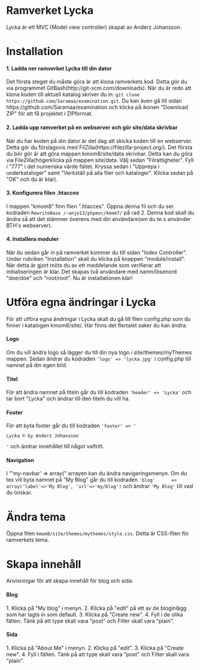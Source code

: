 Ramverket Lycka
=====

Lycka är ett MVC (Model view controller) skapat av Anderz Johansson.

Installation
============

<h4>1. Ladda ner ramverket Lycka till din dator</h4> 
Det första steget du måste göra är att klona ramverkets kod. Detta gör du via programmet 
GitBash(http://git-scm.com/downloads). När du är redo att klona koden till aktuell katalog skriver du in: <code>git clone https://github.com/Saramaa/examination.git</code>.
Du kan även gå till sidan https://github.com/Saramaa/examination och klicka på ikonen "Download ZIP" för att få projektet i ZIPformat.

<h4>2. Ladda upp ramverket på en webserver och gör site/data skrivbar</h4> 
När du har koden på din dator är det dag att skicka koden till en webserver. 
Detta gör du förslagsvis med FilZilla(https://filezilla-project.org/). Det första du bör gör är att göra mappen kmom8/site/data skrivbar. Detta kan du göra via FileZilla(högerklicka på
mappen site/data. Välj sedan "Filrättigheter". Fyll i "777" i det numeriska värde fältet. Kryssa sedan i "Upprepa i underkataloger" samt "Verkställ på alla filer och kataloger". Klicka sedan på "OK"
och du är klar).

<h4>3. Konfigurera filen .htacces</h4>
I mappen "kmom8" finn filen ".htacces". Öppna denna fil och du ser kodraden <code>RewriteBase /~anjo13/phpmvc/kmom7/</code> på rad 2. Denna kod
skall du ändra så att det stämmer överens med din användare(om du te.x använder BTH's webserver).

<h4>4. Installera moduler</h4> När du sedan går in på ramverket kommer du till sidan "Index Controller". Under rubriken "Installation" skall du klicka på
knappen "module/install". När detta är gjort möts du av ett meddelande som verifierar att initialiseringen är klar. Det skapas två
användare med namn/lösenord "doe/doe" och "root/root". Nu är installationen klar! 


Utföra egna ändringar i Lycka
==================
För att utföra egna ändringar i Lycka skall du gå till filen config.php som du finner i katalogen kmom8/site/.
Här finns det flertalet saker du kan ändra:
<h4>Logo</h4>
Om du vill ändra logo så lägger du till din nya logo i site/themes/myThemes mappen. Sedan ändrar du kodraden <code>'logo' => 'lycka.jpg'</code>
i config.php till namnet på din egen bild.
<h4>Titel</h4>
För att ändra namnet på titeln går du till kodraden <code>'header' => 'Lycka'</code> och tar bort "Lycka" och ändrar
till den titeln du vill ha.
<h4>Footer</h4>
För att byta footer går du till kodraden  <code>'footer' => '<p>Lycka &copy; by Anderz Johansson</p>'</code> och ändrar innehållet
till något valfritt.
<h4>Navigation</h4>
I "'my-navbar' => array(" arrayen kan du ändra navigeringsmenyn. Om du tex vill byta namnet på "My Blog" går du till kodraden
<code>'blog'      => array('label'=>'My Blog', 'url'=>'my/blog')</code> och ändrar <code>'My Blog'</code> till vad du önskar.

Ändra tema
===========
Öppna filen <code>kmom8/site/themes/mythemes/style.css</code>. Detta är CSS-filen för ramverkets tema.

Skapa innehåll
==============
Anvisningar för att skapa innehåll för blog och sida:
<h4>Blog</h4>
1. Klicka på "My blog" i menyn. 2. Klicka på "edit" på ett av de bloginlägg som har lagts in som default. 3. Klicka på "Create new".
4. Fyll i de olika fälten. Tänk på att type skall vara "post" och Filter skall vara "plain".
<h4>Sida</h4>
1. Klicka på "About Me" i menyn. 2. Klicka på "edit". 3. Klicka på "Create new". 4. Fyll i fälten. Tänk på att type skall vara "post" och Filter skall vara "plain".

